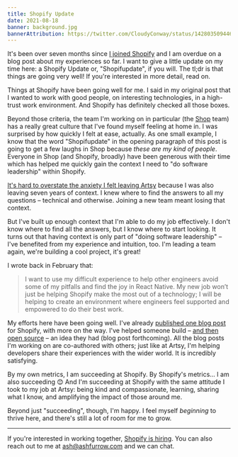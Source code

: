 ```yaml
---
title: Shopify Update
date: 2021-08-18
banner: background.jpg
bannerAttribution: https://twitter.com/CloudyConway/status/1428035094468509698
---
```


It's been over seven months since [I joined Shopify](https://ashfurrow.com/blog/joining-shopify/) and I am overdue on a blog post about my experiences so far. I want to give a little update on my time here: a Shopify Update or, "Shopifupdate", if you will. The tl;dr is that things are going very well! If you're interested in more detail, read on.

Things at Shopify have been going well for me. I said in my original post that I wanted to work with good people, on interesting technologies, in a high-trust work environment. And Shopify has definitely checked all those boxes.

Beyond those criteria, the team I'm working on in particular (the [Shop](https://shop.app/) team) has a really great culture that I've found myself feeling at home in. I was surprised by how quickly I felt at ease, actually. As one small example, I know that the word "Shopifupdate" in the opening paragraph of this post is going to get a few laughs in Shop because _these are my kind of people_. Everyone in Shop (and Shopify, broadly) have been generous with their time which has helped me quickly gain the context I need to "do software leadership" within Shopify.

[It's hard to overstate the anxiety I felt leaving Artsy](https://ashfurrow.com/blog/specializing-in-being-a-generalist/) because I was also leaving seven years of context. I knew where to find the answers to all my questions – technical and otherwise. Joining a new team meant losing that context.

But I've built up enough context that I'm able to do my job effectively. I don't know where to find all the answers, but I know where to start looking. It turns out that having context is only part of "doing software leadership" – I've benefited from my experience and intuition, too. I'm leading a team again, we're building a cool project, it's great!

I wrote back in February that:

> I want to use my difficult experience to help other engineers avoid some of my pitfalls and find the joy in React Native. My new job won’t just be helping Shopify make the most out of a technology; I will be helping to create an environment where engineers feel supported and empowered to do their best work.

My efforts here have been going well. I've already [published one blog post](https://shopify.engineering/react-native-perspectives) for Shopify, with more on the way. I've helped someone build – [and then open source](https://github.com/Shopify/task-list-checker) – an idea they had (blog post forthcoming). All the blog posts I'm working on are co-authored with others; just like at Artsy, I'm helping developers share their experiences with the wider world. It is incredibly satisfying.

By my own metrics, I am succeeding at Shopify. By Shopify's metrics... I am also succeeding 😊 And I'm succeeding at Shopify with the same attitude I took to my job at Artsy: being kind and compassionate, learning, sharing what I know, and amplifying the impact of those around me.

Beyond just "succeeding", though, I'm happy. I feel myself _beginning_ to thrive here, and there's still a lot of room for me to grow.

---

If you're interested in working together, [Shopify is hiring](https://www.shopify.ca/careers/2021). You can also reach out to me at [ash@ashfurrow.com](mailto:ash@ashfurrow.com) and we can chat.
